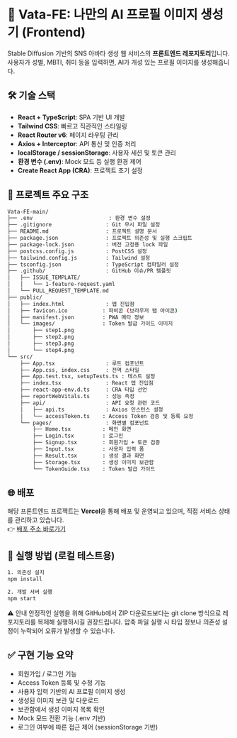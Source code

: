 # 👤 Vata-FE: 나만의 AI 프로필 이미지 생성기 (Frontend)

Stable Diffusion 기반의 SNS 아바타 생성 웹 서비스의 **프론트엔드 레포지토리**입니다.  
사용자가 성별, MBTI, 취미 등을 입력하면, AI가 개성 있는 프로필 이미지를 생성해줍니다.

## 🛠️ 기술 스택

- **React + TypeScript**: SPA 기반 UI 개발
- **Tailwind CSS**: 빠르고 직관적인 스타일링
- **React Router v6**: 페이지 라우팅 관리
- **Axios + Interceptor**: API 통신 및 인증 처리
- **localStorage / sessionStorage**: 사용자 세션 및 토큰 관리
- **환경 변수 (.env)**: Mock 모드 등 실행 환경 제어
- **Create React App (CRA)**: 프로젝트 초기 설정

## 📂 프로젝트 주요 구조

```bash
Vata-FE-main/
├── .env                        : 환경 변수 설정
├── .gitignore                 : Git 무시 파일 설정
├── README.md                  : 프로젝트 설명 문서
├── package.json               : 프로젝트 의존성 및 실행 스크립트
├── package-lock.json          : 버전 고정용 lock 파일
├── postcss.config.js          : PostCSS 설정
├── tailwind.config.js         : Tailwind 설정
├── tsconfig.json              : TypeScript 컴파일러 설정
├── .github/                   : GitHub 이슈/PR 템플릿
│   ├── ISSUE_TEMPLATE/
│   │   └── 1-feature-request.yaml
│   └── PULL_REQUEST_TEMPLATE.md
├── public/
│   ├── index.html             : 앱 진입점
│   ├── favicon.ico           : 파비콘 (브라우저 탭 아이콘)
│   ├── manifest.json         : PWA 메타 정보
│   └── images/               : Token 발급 가이드 이미지
│       ├── step1.png
│       ├── step2.png
│       ├── step3.png
│       └── step4.png
└── src/
    ├── App.tsx                : 루트 컴포넌트
    ├── App.css, index.css     : 전역 스타일
    ├── App.test.tsx, setupTests.ts : 테스트 설정
    ├── index.tsx              : React 앱 진입점
    ├── react-app-env.d.ts     : CRA 타입 선언
    ├── reportWebVitals.ts     : 성능 측정
    ├── api/                   : API 요청 관련 코드
    │   ├── api.ts             : Axios 인스턴스 설정
    │   └── accessToken.ts    : Access Token 검증 및 등록 요청
    └── pages/                 : 화면별 컴포넌트
        ├── Home.tsx          : 메인 화면
        ├── Login.tsx         : 로그인
        ├── Signup.tsx        : 회원가입 + 토큰 검증
        ├── Input.tsx         : 사용자 입력 폼
        ├── Result.tsx        : 생성 결과 화면
        ├── Storage.tsx       : 생성 이미지 보관함
        └── TokenGuide.tsx    : Token 발급 가이드
```

## 🌐 배포

해당 프론트엔드 프로젝트는 **Vercel**을 통해 배포 및 운영되고 있으며, 직접 서비스 상태를 관리하고 있습니다.  
👉 [배포 주소 바로가기](https://vata-fe-1cng.vercel.app/)

## 🧪 실행 방법 (로컬 테스트용)

```bash
1. 의존성 설치
npm install

2. 개발 서버 실행
npm start
```

⚠️ 안내
안정적인 실행을 위해 GitHub에서 ZIP 다운로드보다는 git clone 방식으로 레포지토리를 복제해 실행하시길 권장드립니다.
압축 파일 실행 시 타입 정보나 의존성 설정이 누락되어 오류가 발생할 수 있습니다.

## ✅ 구현 기능 요약

- 회원가입 / 로그인 기능
- Access Token 등록 및 수정 기능
- 사용자 입력 기반의 AI 프로필 이미지 생성
- 생성된 이미지 보관 및 다운로드
- 보관함에서 생성 이미지 목록 확인
- Mock 모드 전환 기능 (.env 기반)
- 로그인 여부에 따른 접근 제어 (sessionStorage 기반)
